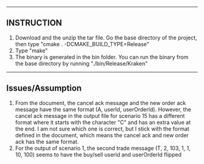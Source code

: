 ------------------------------
INSTRUCTION
------------------------------

1) Download and the unzip the tar file. Go the base directory of the project, then type "cmake . -DCMAKE_BUILD_TYPE=Release"
2) Type "make"
3) The binary is generated in the bin folder. You can run the binary from the base directory by running "./bin/Release/Kraken"

------------------------------
Issues/Assumption
------------------------------

1) From the document, the cancel ack message and the new order ack message have the same format (A, userId, userOrderId). However, the cancel ack message in the output file for scenario 15 has a different format where it starts with the character "C" and has an extra value at the end. I am not sure which one is correct, but I stick with the format defined in the document, which means the cancel ack and new order ack has the same format.
2) For the output of scenario 1, the second trade message (T, 2, 103, 1, 1, 10, 100) seems to have the buy/sell userid and userOrderId flipped
